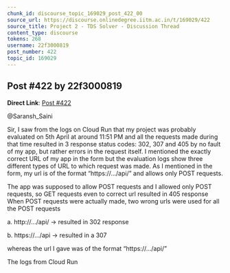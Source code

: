 ```yaml
---
chunk_id: discourse_topic_169029_post_422_00
source_url: https://discourse.onlinedegree.iitm.ac.in/t/169029/422
source_title: Project 2 - TDS Solver - Discussion Thread
content_type: discourse
tokens: 268
username: 22f3000819
post_number: 422
topic_id: 169029
---
```


## Post #422 by 22f3000819

**Direct Link**: [Post #422](https://discourse.onlinedegree.iitm.ac.in/t/169029/422)

@Saransh_Saini

Sir, I saw from the logs on Cloud Run that my project was probably evaluated on 5th April at around 11:51 PM and all the requests made during that time resulted in 3 response status codes: 302, 307 and 405 by no fault of my app, but rather errors in the request itself. I mentioned the exactly correct URL of my app in the form but the evaluation logs show three different types of URL to which request was made. As I mentioned in the form, my url is of the format “https://…/api/” and allows only POST requests.

The app was supposed to allow POST requests and I allowed only POST requests, so GET requests even to correct url resulted in 405 response
When POST requests were actually made, two wrong urls were used for all the POST requests

a. http://…/api/ → resulted in 302 response

b. https://…/api → resulted in a 307

whereas the url I gave was of the format “https://…/api/”

The logs from Cloud Run

